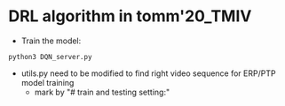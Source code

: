 # DRL algorithm in tomm'20_TMIV

- Train the model:
```
python3 DQN_server.py
```

- utils.py need to be modified to find right video sequence for ERP/PTP model training
  - mark by "# train and testing setting:"
